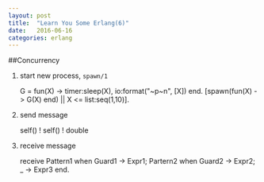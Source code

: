 ```yaml
---
layout: post
title:  "Learn You Some Erlang(6)"
date:   2016-06-16
categories: erlang
---
```


##Concurrency

1. start new process, `spawn/1`

    G = fun(X) -> timer:sleep(X), io:format("~p~n", [X]) end.
    [spawn(fun(X) -> G(X) end) || X <= list:seq(1,10)].

2. send message

    self() ! self() ! double

3. receive message

    receive
        Pattern1 when Guard1 -> Expr1;
        Partern2 when Guard2 -> Expr2;
        _ -> Expr3
    end.
